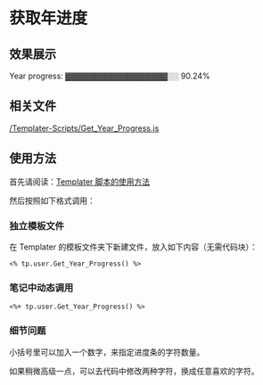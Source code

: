 # 获取年进度

## 效果展示

Year progress: ▓▓▓▓▓▓▓▓▓▓▓▓▓▓▓▓▓▓░░ 90.24%

## 相关文件

[/Templater-Scripts/Get_Year_Progress.js](../../Templater-Scripts/Get_Year_Progress.js)

## 使用方法

首先请阅读：[Templater 脚本的使用方法](../Usages/How-to-Use-Templater-Script.md)

然后按照如下格式调用：

### 独立模板文件

在 Templater 的模板文件夹下新建文件，放入如下内容（无需代码块）：

```eta
<% tp.user.Get_Year_Progress() %>
```

### 笔记中动态调用

```eta
<%+ tp.user.Get_Year_Progress() %>
```

### 细节问题

小括号里可以加入一个数字，来指定进度条的字符数量。

如果稍微高级一点，可以去代码中修改两种字符，换成任意喜欢的字符。
